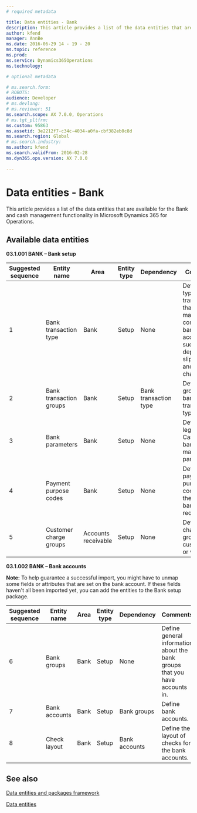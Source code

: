 ```yaml
---
# required metadata

title: Data entities - Bank
description: This article provides a list of the data entities that are available for the Bank and cash management functionality in Microsoft Dynamics 365 for Operations.
author: kfend
manager: AnnBe
ms.date: 2016-06-29 14 - 19 - 20
ms.topic: reference
ms.prod: 
ms.service: Dynamics365Operations
ms.technology: 

# optional metadata

# ms.search.form: 
# ROBOTS: 
audience: Developer
# ms.devlang: 
# ms.reviewer: 51
ms.search.scope: AX 7.0.0, Operations
# ms.tgt_pltfrm: 
ms.custom: 95863
ms.assetid: 3e2212f7-c34c-4034-a0fa-cbf382eb0c8d
ms.search.region: Global
# ms.search.industry: 
ms.author: kfend
ms.search.validFrom: 2016-02-28
ms.dyn365.ops.version: AX 7.0.0

---
```


# Data entities - Bank

This article provides a list of the data entities that are available for the Bank and cash management functionality in Microsoft Dynamics 365 for Operations.

Available data entities
-----------------------

**03.1.001 BANK – Bank setup**

| Suggested sequence | Entity name             | Area                | Entity type | Dependency            | Comments                                                                                                                    |
|--------------------|-------------------------|---------------------|-------------|-----------------------|-----------------------------------------------------------------------------------------------------------------------------|
| 1                  | Bank transaction type   | Bank                | Setup       | None                  | Define the types of transactions that are made in company bank accounts, such as deposit slips, fees, and interest charges. |
| 2                  | Bank transaction groups | Bank                | Setup       | Bank transaction type | Define groups of bank transaction types.                                                                                    |
| 3                  | Bank parameters         | Bank                | Setup       | None                  | Define the legal entity’s Cash and bank management parameters.                                                              |
| 4                  | Payment purpose codes   | Bank                | Setup       | None                  | Define payment purpose codes for the central bank, if it’s required.                                                        |
| 5                  | Customer charge groups  | Accounts receivable | Setup       | None                  | Define charges groups for customers or vendors.                                                                             |

**03.1.002 BANK – Bank accounts**

**Note:** To help guarantee a successful import, you might have to unmap some fields or attributes that are set on the bank account. If these fields haven't all been imported yet, you can add the entities to the Bank setup package.

| Suggested sequence | Entity name   | Area | Entity type | Dependency    | Comments                                                                    |
|--------------------|---------------|------|-------------|---------------|-----------------------------------------------------------------------------|
| 6                  | Bank groups   | Bank | Setup       | None          | Define general information about the bank groups that you have accounts in. |
| 7                  | Bank accounts | Bank | Setup       | Bank groups   | Define bank accounts.                                                       |
| 8                  | Check layout  | Bank | Setup       | Bank accounts | Define the layout of checks for the bank accounts.                          |

See also
--------

[Data entities and packages framework](data-entities-data-packages.md)

[Data entities](data-entities.md)

